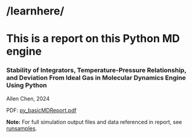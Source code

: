 # /learnhere/
# This is a report on this Python MD engine

### Stability of Integrators, Temperature-Pressure Relationship, and Deviation From Ideal Gas in Molecular Dynamics Engine Using Python
Allen Chen, 2024

PDF: [py_basicMDReport.pdf](https://github.com/nAmnesiac/py_basicMD/blob/main/learnhere/py_basicMDReport.pdf)

**Note:** For full simulation output files and data referenced in report, see [runsamples](https://github.com/nAmnesiac/py_basicMD/tree/main/runsamples).

